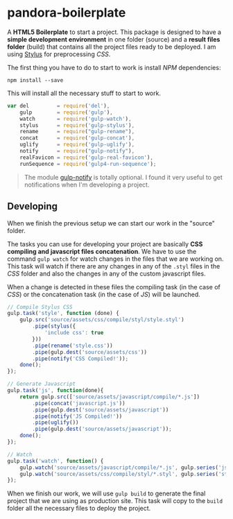 # pandora-boilerplate
A **HTML5 Boilerplate** to start a project.
This package is designed to have a **simple development environment** in one folder (source) and a **result files folder** (build) that contains all the project files ready to be deployed. I am using [Stylus](http://stylus-lang.com) for preprocessing _CSS_.

The first thing you have to do to start to work is install _NPM_ dependencies:
```
npm install --save
```
This will install all the necessary stuff to start to work. 
```javascript
var del         = require('del'),
    gulp        = require('gulp'),
    watch       = require('gulp-watch'),
    stylus      = require('gulp-stylus'),
    rename      = require("gulp-rename"),
    concat      = require('gulp-concat'),
    uglify      = require('gulp-uglify'),
    notify      = require("gulp-notify"),
    realFavicon = require('gulp-real-favicon'),
    runSequence = require('gulp4-run-sequence');
```

> The module [gulp-notify](https://github.com/mikaelbr/gulp-notify) is totally optional. I found it very useful to get notifications when I'm developing a project.

## Developing
When we finish the previous setup we can start our work in the "source" folder.

The tasks you can use for developing your project are basically **CSS compiling and javascript files concatenation**. We have to use the command `gulp watch` for watch changes in the files that we are working on. This task will watch if there are any changes in any of the `.styl` files in the _CSS_ folder and also the changes in any of the custom javascript files.

When a change is detected in these files the compiling task (in the case of _CSS_) or the concatenation task (in the case of _JS_) will be launched.

```javascript
// Compile Stylus CSS
gulp.task('style', function (done) {
    gulp.src('source/assets/css/compile/styl/style.styl')
        .pipe(stylus({
            'include css': true
        }))
        .pipe(rename('style.css'))
        .pipe(gulp.dest('source/assets/css'))
        .pipe(notify('CSS Compiled!'));
    done();
});

// Generate Javascript
gulp.task('js', function(done){
    return gulp.src(['source/assets/javascript/compile/*.js'])
        .pipe(concat('javascript.js'))
        .pipe(gulp.dest('source/assets/javascript'))
        .pipe(notify('JS Compiled!'))
        .pipe(uglify())
        .pipe(gulp.dest('source/assets/javascript'));
    done();
});

// Watch
gulp.task('watch', function() {
    gulp.watch('source/assets/javascript/compile/*.js', gulp.series('js'));
    gulp.watch('source/assets/css/compile/styl/*.styl', gulp.series('style'));
});
```

When we finish our work, we will use `gulp build` to generate the final project that we are using as production site. This task will copy to the `build` folder all the necessary files to deploy the project.